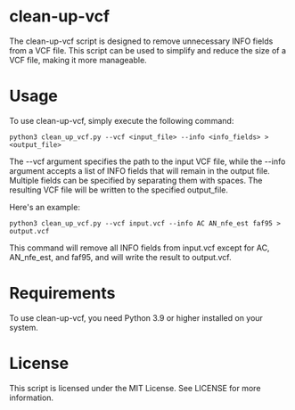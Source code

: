 # clean-up-vcf
The clean-up-vcf script is designed to remove unnecessary INFO fields from a VCF file. This script can be used to simplify and reduce the size of a VCF file, making it more manageable.

# Usage
To use clean-up-vcf, simply execute the following command:

```
python3 clean_up_vcf.py --vcf <input_file> --info <info_fields> > <output_file>
```
The --vcf argument specifies the path to the input VCF file, while the --info argument accepts a list of INFO fields that will remain in the output file. Multiple fields can be specified by separating them with spaces. The resulting VCF file will be written to the specified output_file.

Here's an example:

```
python3 clean_up_vcf.py --vcf input.vcf --info AC AN_nfe_est faf95 > output.vcf
```
This command will remove all INFO fields from input.vcf except for AC, AN_nfe_est, and faf95, and will write the result to output.vcf.

# Requirements
To use clean-up-vcf, you need Python 3.9 or higher installed on your system.

# License
This script is licensed under the MIT License. See LICENSE for more information.
